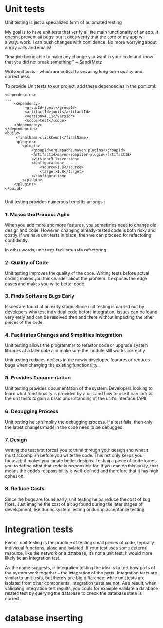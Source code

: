 # Unit tests

Unit testing is just a specialized form of automated testing

My goal is to have unit tests that verify all the main functionality of an app. It doesn’t prevent all bugs, but it does verify that the core of my app will always work. I can push changes with confidence. No more worrying about angry calls and emails!

“Imagine being able to make any change you want in your code and know that you did not break something.” ~ Sandi Metz

Write unit tests – which are critical to ensuring long-term quality and correctness.
 

To provide Unit tests to our project, add these dependecies in the pom.xml:
```console
<dependencies>
...
    <dependency>
         <groupId>junit</groupId>
         <artifactId>junit</artifactId>
         <version>4.11</version>
         <scope>test</scope>
    </dependency>
</dependencies>
<build>
     <finalName>clickCount</finalName>
     <plugins>
        <plugin>
            <groupId>org.apache.maven.plugins</groupId>
            <artifactId>maven-compiler-plugin</artifactId>
            <version>3.1</version>
            <configuration>
                <source>1.8</source>
                <target>1.8</target>
            </configuration>
        </plugin>
    </plugins>
</build>


```

 
Unit testing provides numerous benefits amongs :
 
### 1. Makes the Process Agile
When you add more and more features, you sometimes need to change old design and code. However, changing already-tested code is both risky and costly. If we have unit tests in place, then we can proceed for refactoring confidently.

In other words, unit tests facilitate safe refactoring. 

### 2. Quality of Code
Unit testing improves the quality of the code. Writing tests before actual coding makes you think harder about the problem. It exposes the edge cases and makes you write better code. 

### 3. Finds Software Bugs Early
Issues are found at an early stage. Since unit testing is carried out by developers who test individual code before integration, issues can be found very early and can be resolved then and there without impacting the other pieces of the code. 

### 4. Facilitates Changes and Simplifies Integration
Unit testing allows the programmer to refactor code or upgrade system libraries at a later date and make sure the module still works correctly.

Unit testing reduces defects in the newly developed features or reduces bugs when changing the existing functionality. 


### 5. Provides Documentation
Unit testing provides documentation of the system. Developers looking to learn what functionality is provided by a unit and how to use it can look at the unit tests to gain a basic understanding of the unit’s interface (API).

### 6. Debugging Process
Unit testing helps simplify the debugging process. If a test fails, then only the latest changes made in the code need to be debugged.

### 7. Design
Writing the test first forces you to think through your design and what it must accomplish before you write the code. This not only keeps you focused; it makes you create better designs. Testing a piece of code forces you to define what that code is responsible for. If you can do this easily, that means the code’s responsibility is well-defined and therefore that it has high cohesion.

### 8. Reduce Costs
Since the bugs are found early, unit testing helps reduce the cost of bug fixes. Just imagine the cost of a bug found during the later stages of development, like during system testing or during acceptance testing. 
 

# Integration tests

Even if unit testing is the practice of testing small pieces of code, typically individual functions, alone and isolated. If your test uses some external resource, like the network or a database, it’s not a unit test.
It would more likely be an Integration test.

As the name suggests, in integration testing the idea is to test how parts of the system work together – the integration of the parts. Integration tests are similar to unit tests, but there’s one big difference: while unit tests are isolated from other components, integration tests are not. As a result, when validating integration test results, you could for example validate a database related test by querying the database to check the database state is correct.




 
# database inserting 
